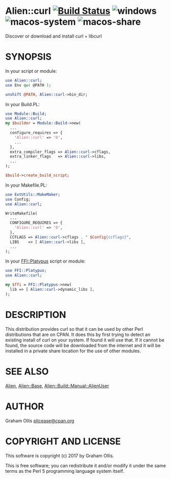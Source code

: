 # Alien::curl [![Build Status](https://secure.travis-ci.org/Perl5-Alien/Alien-curl.png)](http://travis-ci.org/Perl5-Alien/Alien-curl) ![windows](https://github.com/Perl5-Alien/Alien-curl/workflows/windows/badge.svg) ![macos-system](https://github.com/Perl5-Alien/Alien-curl/workflows/macos-system/badge.svg) ![macos-share](https://github.com/Perl5-Alien/Alien-curl/workflows/macos-share/badge.svg)

Discover or download and install curl + libcurl

# SYNOPSIS

In your script or module:

```perl
use Alien::curl;
use Env qw( @PATH );

unshift @PATH, Alien::curl->bin_dir;
```

In your Build.PL:

```perl
use Module::Build;
use Alien::curl;
my $builder = Module::Build->new(
  ...
  configure_requires => {
    'Alien::curl' => '0',
    ...
  },
  extra_compiler_flags => Alien::curl->cflags,
  extra_linker_flags   => Alien::curl->libs,
  ...
);

$build->create_build_script;
```

In your Makefile.PL:

```perl
use ExtUtils::MakeMaker;
use Config;
use Alien::curl;

WriteMakefile(
  ...
  CONFIGURE_REQUIRES => {
    'Alien::curl' => '0',
  },
  CCFLAGS => Alien::curl->cflags . " $Config{ccflags}",
  LIBS    => [ Alien::curl->libs ],
  ...
);
```

In your [FFI::Platypus](https://metacpan.org/pod/FFI::Platypus) script or module:

```perl
use FFI::Platypus;
use Alien::curl;

my $ffi = FFI::Platypus->new(
  lib => [ Alien::curl->dynamic_libs ],
);
```

# DESCRIPTION

This distribution provides curl so that it can be used by other
Perl distributions that are on CPAN.  It does this by first trying to
detect an existing install of curl on your system.  If found it
will use that.  If it cannot be found, the source code will be downloaded
from the internet and it will be installed in a private share location
for the use of other modules.

# SEE ALSO

[Alien](https://metacpan.org/pod/Alien), [Alien::Base](https://metacpan.org/pod/Alien::Base), [Alien::Build::Manual::AlienUser](https://metacpan.org/pod/Alien::Build::Manual::AlienUser)

# AUTHOR

Graham Ollis <plicease@cpan.org>

# COPYRIGHT AND LICENSE

This software is copyright (c) 2017 by Graham Ollis.

This is free software; you can redistribute it and/or modify it under
the same terms as the Perl 5 programming language system itself.
